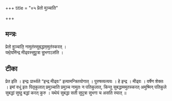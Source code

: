 +++
title = "०५ प्रेतो मुञ्चाति"

+++
## मन्त्रः

प्रेतो मु॒ञ्चाति॒ नामुत॑स्सुब॒द्धाम॒मुत॑स्करत् ।  
यथे॒यमि॑न्द्र मीढ्वस्सुपु॒त्रा सु॒भगाऽस॑ति ।

## टीका
प्रेत इति । इन्द्रः प्रार्थ्यते “इन्द्र मीढ्वः” इत्यामन्त्रितयोगात् । पुरुषव्यत्ययः । हे इन्द्र । मीढ्वः । वर्षेण शेक्तः । इमां वधूं इतः पितृकुलात् प्रमुञ्चाति प्रमुञ्च नामुतः न पतिकुलात्, किन्तु सुबद्धाममुतस्करत् अमुष्मिन् पतिकुले सुबद्धां सुष्ठु बद्धां करत् कुरु । यथेयं सुबद्धा सती सुपुत्रा सुभगा च असति स्यात् ॥

